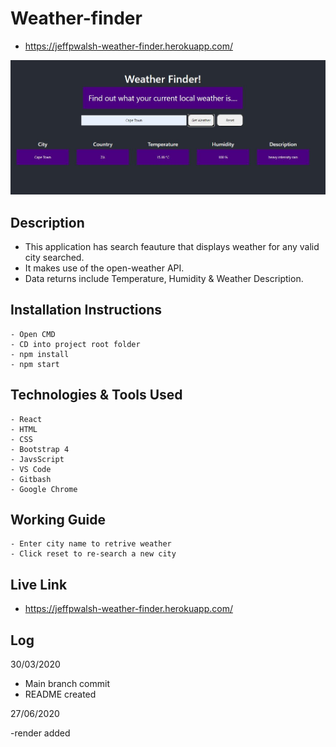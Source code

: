 
# Weather-finder
 - https://jeffpwalsh-weather-finder.herokuapp.com/
 
 
 ![WEATHER FINDER RENDER](/render.JPG)
 
 
 ## Description
 - This application has search feauture that displays weather for any valid city searched.
 - It makes use of the open-weather API.
 - Data returns include Temperature, Humidity & Weather Description.
 
## Installation Instructions

``` 
- Open CMD
- CD into project root folder
- npm install
- npm start
```
    
## Technologies & Tools Used

``` 
- React
- HTML
- CSS
- Bootstrap 4
- JavsScript
- VS Code
- Gitbash
- Google Chrome
```
    
## Working Guide
  
 ``` 
- Enter city name to retrive weather
- Click reset to re-search a new city
```
     
## Live Link

- https://jeffpwalsh-weather-finder.herokuapp.com/
  
 ## Log
 30/03/2020
 
- Main branch commit
- README created

27/06/2020

-render added

